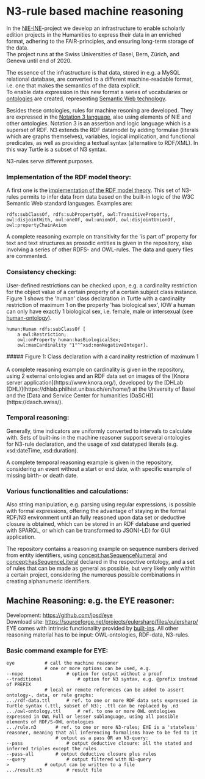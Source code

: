 # N3-rule based machine reasoning
In the [NIE-INE](http://www.nie-ine.ch)-project we develop an infrastructure to enable scholarly edition projects in the Humanities to express their data in an enriched format, adhering to the FAIR-principles, and ensuring long-term storage of the data.  
The project runs at the Swiss Universities of Basel, Bern, Zürich, and Geneva until end of 2020.

The essence of the infrastructure is that data, stored in e.g. a MySQL relational database, are converted to a different machine-readable format, i.e. one that makes the semantics of the data explicit.  
To enable data expression in this new format a series of vocabularies or [ontologies](https://github.com/nie-ine/Ontologies) are created, representing [Semantic Web technology](https://github.com/nie-ine/Ontologies/wiki/1.-Introduction-to-Semantic-Web-technology).  

Besides these ontologies, rules for machine resoning are developed. They are expressed in the [Notation 3 language](https://www.w3.org/TeamSubmission/n3/), also using elements of NIE and other ontologies. 
Notation 3 is an assertion and logic language which is a superset of RDF. N3 extends the RDF datamodel by adding formulae (literals which are graphs themselves), variables, logical implication, and functional predicates, as well as providing a textual syntax (alternative to RDF/XML). In this way Turtle is a subset of N3 syntax.  

N3-rules serve different purposes.  

### Implementation of the RDF model theory:
A first one is the [implementation of the RDF model theory](https://github.com/josd/eye/tree/master/reasoning/rpo). This set of N3-rules permits to infer data from data based on the built-in logic of the W3C Semantic Web standard languages.
Examples are:

	rdfs:subClassOf, rdfs:subPropertyOf, owl:TransitiveProperty, owl:disjointWith, owl:oneOf, owl:unionOf, owl:disjointUnionOf, owl:propertyChainAxiom

A complete reasoning example on transitivity for the 'is part of' property for text and text structures as prosodic entities is given in the repository, also involving a series of other RDFS- and OWL-rules. The data and query files are commented.

### Consistency checking:
User-defined restrictions can be checked upon, e.g. a cardinality restriction for the object value of a certain property of a certain subject class instance. Figure 1 shows the 'human' class declaration in Turtle with a cardinality restriction of maximum 1 on the property 'has biological sex', IOW a human can only have exactly 1 biological sex, i.e. female, male or intersexual (see [human-ontology](https://github.com/nie-ine/Ontologies/blob/master/Nie-ontologies/Generic-ontologies/human-ontology.ttl)). 

	human:Human rdfs:subClassOf [
		a owl:Restriction;
		owl:onProperty human:hasBiologicalSex;
		owl:maxCardinality "1"^^xsd:nonNegativeInteger].
<div align="center">
##### Figure 1: Class declaration with a cardinality restriction of maximum 1
&nbsp;  
</div>
A complete reasoning example on cardinality is given in the repository, using 2 external ontologies and an RDF data set on images of the [Knora server application](https://www.knora.org/), developed by the [DHLab (DHL)](https://dhlab.philhist.unibas.ch/en/home/) at the University of Basel and the [Data and Service Center for humanities (DaSCH)](https://dasch.swiss/).

### Temporal reasoning:
Generally, time indicators are uniformly converted to intervals to calculate with. Sets of built-ins in the machine reasoner support several ontologies for N3-rule declaration, and the usage of xsd datatyped literals (e.g. xsd:dateTime, xsd:duration).

A complete temporal reasoning example is given in the repository, considering an event without a start or end date, with specific example of missing birth- or death date.

### Various functionalities and calculations:
Also string manipulation, e.g. parsing using regular expressions, is possible with formal expressions, offering the advantage of staying in the formal RDF/N3 environment until an fully reasoned upon data set or deductive closure is obtained, which can be stored in an RDF database and queried with SPARQL, or which can be transformed to JSON(-LD) for GUI application.

The repository contains a reasoning example on sequence numbers derived from entity identifiers, using <concept:hasSequenceNumeral> and <concept:hasSequenceLiteral> declared in the respective ontology, and a set of rules that can be made as general as possible, but very likely only within a certain project, considering the numerous possible combinations in creating alphanumeric identifiers.

## Machine Reasoning: e.g. the EYE reasoner:  
Development: https://github.com/josd/eye  
Download site: https://sourceforge.net/projects/eulersharp/files/eulersharp/  
EYE comes with intrinsic functionality provided by [built-ins](https://github.com/josd/eye/blob/master/eye-builtins.n3). All other reasoning material has to be input: OWL-ontologies, RDF-data, N3-rules.
 
### Basic command example for EYE:
    eye			  # call the machine reasoner  
    			  # one or more options can be used, e.g.  
    --nope		          # option for output without a proof
    --traditional	          # option for N3 syntax, e.g. @prefix instead of PREFIX  
    			  # local or remote references can be added to assert ontology-, data, or rule graphs:  
    .../rdf-data.ttl	  # ref. to one or more RDF data sets expressed in Turtle syntax (.ttl, subset of N3); .ttl can be replaced by .n3  
    .../owl-ontology.ttl      # ref. to one or more OWL ontologies expressed in OWL Full or lesser sublanguage, using all possible elements of RDF/S-OWL ontologies  
    .../rule.n3		  # ref. to one or more N3-rules; EYE is a 'stateless' reasoner, meaning that all inferencing formalisms have to be fed to it  
    		          # output as a pass OR an N3-query:  
    --pass		          # output deductive closure: all the stated and inferred triples except the rules 
    --pass-all		  # output deductive closure plus rules  
    --query		          # output filtered with N3-query  
    >			  # output can be written to a file
    .../result.n3		  # result file
